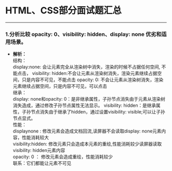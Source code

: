# HTML、CSS部分面试题汇总
---
### 1.分析比较 opacity: 0、visibility: hidden、display: none 优劣和适用场景。
   - **解析：**<br>
    结构：<br>
    display:none: 会让元素完全从渲染树中消失，渲染的时候不占据任何空间, 不能点击，
    visibility: hidden:不会让元素从渲染树消失，渲染元素继续占据空间，只是内容不可见，不能点击
    opacity: 0: 不会让元素从渲染树消失，渲染元素继续占据空间，只是内容不可见，可以点击<br>
    继承：<br>
    display: none和opacity: 0：是非继承属性，子孙节点消失由于元素从渲染树消失造成，通过修改子孙节点属性无法显示。
    visibility: hidden：是继承属性，子孙节点消失由于继承了hidden，通过设置visibility: visible;可以让子孙节点显式。<br>
    性能：<br>
    displaynone : 修改元素会造成文档回流,读屏器不会读取display: none元素内容，性能消耗较大<br>
    visibility:hidden: 修改元素只会造成本元素的重绘,性能消耗较少读屏器读取visibility: hidden元素内容<br>
    opacity: 0 ： 修改元素会造成重绘，性能消耗较少<br>
    联系：它们都能让元素不可见<br>

